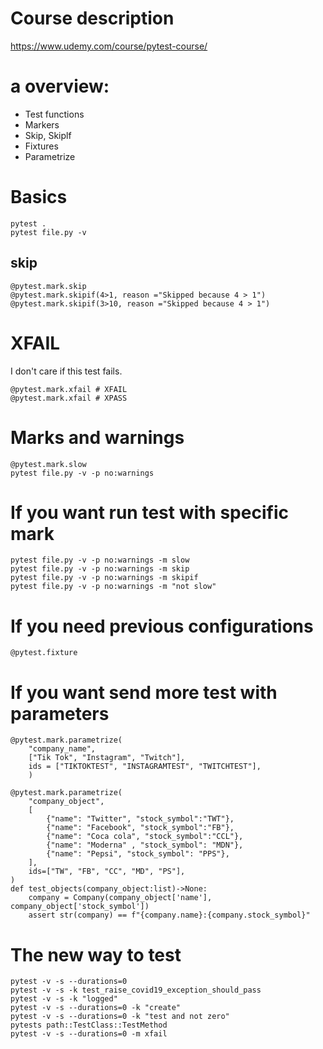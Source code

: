 # Course description

https://www.udemy.com/course/pytest-course/

# a overview:

- Test functions 
- Markers 
- Skip, Skiplf 
- Fixtures 
- Parametrize 

# Basics 

```python:
pytest . 
pytest file.py -v
``` 

## skip 

```python:
@pytest.mark.skip
@pytest.mark.skipif(4>1, reason ="Skipped because 4 > 1")
@pytest.mark.skipif(3>10, reason ="Skipped because 4 > 1")
```

# XFAIL 

I don't care if this test fails.

```python:
@pytest.mark.xfail # XFAIL
@pytest.mark.xfail # XPASS
```

# Marks and warnings 

```python:
@pytest.mark.slow 
pytest file.py -v -p no:warnings
```

# If you want run test with specific mark 

```python:
pytest file.py -v -p no:warnings -m slow
pytest file.py -v -p no:warnings -m skip
pytest file.py -v -p no:warnings -m skipif
pytest file.py -v -p no:warnings -m "not slow"
```

# If you need previous configurations

```python:
@pytest.fixture
```

# If you want send more test with parameters 

```python:
@pytest.mark.parametrize(
    "company_name",
    ["Tik Tok", "Instagram", "Twitch"],
    ids = ["TIKTOKTEST", "INSTAGRAMTEST", "TWITCHTEST"],
    )

@pytest.mark.parametrize(
    "company_object",
    [
        {"name": "Twitter", "stock_symbol":"TWT"},
        {"name": "Facebook", "stock_symbol":"FB"},
        {"name": "Coca cola", "stock_symbol":"CCL"},
        {"name": "Moderna" , "stock_symbol": "MDN"},
        {"name": "Pepsi", "stock_symbol": "PPS"},
    ],
    ids=["TW", "FB", "CC", "MD", "PS"],
)
def test_objects(company_object:list)->None:
    company = Company(company_object['name'], company_object['stock_symbol'])
    assert str(company) == f"{company.name}:{company.stock_symbol}"
```

# The new way to test

```
pytest -v -s --durations=0
pytest -v -s -k test_raise_covid19_exception_should_pass
pytest -v -s -k "logged"
pytest -v -s --durations=0 -k "create"
pytest -v -s --durations=0 -k "test and not zero"
pytests path::TestClass::TestMethod
pytest -v -s --durations=0 -m xfail
```
